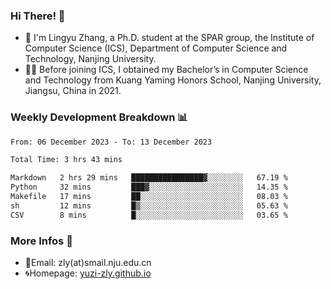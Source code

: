 ### Hi There! 👋 
- 🐳 I'm Lingyu Zhang, a Ph.D. student at the SPAR group, the Institute of Computer Science (ICS), Department of Computer Science and Technology, Nanjing University.
- 🧑‍🎓 Before joining ICS, I obtained my Bachelor’s in Computer Science and Technology from Kuang Yaming Honors School, Nanjing University, Jiangsu, China in 2021.

### Weekly Development Breakdown :bar_chart:

<!--START_SECTION:waka-->

```txt
From: 06 December 2023 - To: 13 December 2023

Total Time: 3 hrs 43 mins

Markdown   2 hrs 29 mins   ████████████████▓░░░░░░░░   67.19 %
Python     32 mins         ███▓░░░░░░░░░░░░░░░░░░░░░   14.35 %
Makefile   17 mins         ██░░░░░░░░░░░░░░░░░░░░░░░   08.03 %
sh         12 mins         █▒░░░░░░░░░░░░░░░░░░░░░░░   05.63 %
CSV        8 mins          █░░░░░░░░░░░░░░░░░░░░░░░░   03.65 %
```

<!--END_SECTION:waka-->

<!--
### Github Contributions :octocat:

![](https://raw.githubusercontent.com/yuzi-zly/yuzi-zly/output/github-contribution-grid-snake.svg)              
-->

### More Infos 📖

- 📧Email: zly(at)smail.nju.edu.cn
- 🌀Homepage: [yuzi-zly.github.io](https://yuzi-zly.github.io/)
